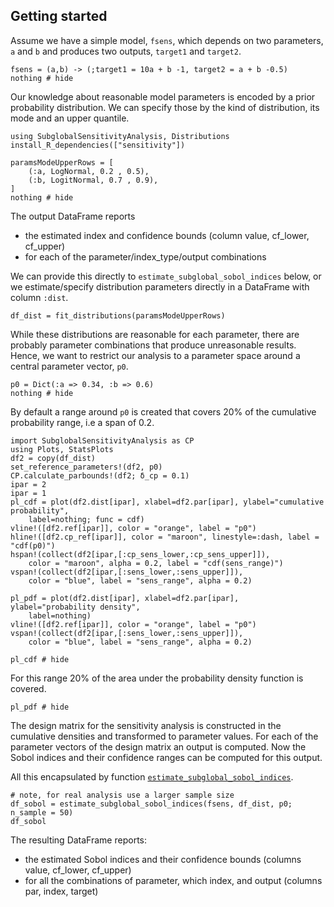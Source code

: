 ## Getting started

Assume we have a simple model, `fsens`, 
which depends on two parameters, `a` and `b`
and produces two outputs, `target1` and `target2`.

```@example gs1
fsens = (a,b) -> (;target1 = 10a + b -1, target2 = a + b -0.5)
nothing # hide
``` 

Our knowledge about reasonable model parameters is encoded by a prior
probability distribution. We can specify those by the kind of distribution,
its mode and an upper quantile. 

```@example gs1
using SubglobalSensitivityAnalysis, Distributions
install_R_dependencies(["sensitivity"])

paramsModeUpperRows = [
    (:a, LogNormal, 0.2 , 0.5),
    (:b, LogitNormal, 0.7 , 0.9),
]
nothing # hide
``` 

The output DataFrame reports 

- the estimated index and confidence bounds (column value, cf_lower, cf_upper)
- for each of the parameter/index_type/output combinations

We can provide this directly to `estimate_subglobal_sobol_indices` below, or we 
estimate/specify distribution parameters directly in a DataFrame with
column `:dist`.

```@example gs1
df_dist = fit_distributions(paramsModeUpperRows)
``` 

While these distributions are reasonable for each parameter, there are 
probably parameter combinations that produce unreasonable results. Hence, we
want to restrict our analysis to a parameter space around a central parameter
vector, `p0`.

```@example gs1
p0 = Dict(:a => 0.34, :b => 0.6)
nothing # hide
``` 

By default a range around `p0` is created that covers 20% of the cumulative
probability range, i.e a span of 0.2.

```@setup gs1
import SubglobalSensitivityAnalysis as CP
using Plots, StatsPlots
df2 = copy(df_dist)
set_reference_parameters!(df2, p0)
CP.calculate_parbounds!(df2; δ_cp = 0.1)
ipar = 2
ipar = 1
pl_cdf = plot(df2.dist[ipar], xlabel=df2.par[ipar], ylabel="cumulative probability", 
    label=nothing; func = cdf)
vline!([df2.ref[ipar]], color = "orange", label = "p0")
hline!([df2.cp_ref[ipar]], color = "maroon", linestyle=:dash, label = "cdf(p0)")
hspan!(collect(df2[ipar,[:cp_sens_lower,:cp_sens_upper]]), 
    color = "maroon", alpha = 0.2, label = "cdf(sens_range)")
vspan!(collect(df2[ipar,[:sens_lower,:sens_upper]]), 
    color = "blue", label = "sens_range", alpha = 0.2)

pl_pdf = plot(df2.dist[ipar], xlabel=df2.par[ipar], ylabel="probability density", 
    label=nothing)
vline!([df2.ref[ipar]], color = "orange", label = "p0")
vspan!(collect(df2[ipar,[:sens_lower,:sens_upper]]), 
    color = "blue", label = "sens_range", alpha = 0.2)
``` 
```@example gs1
pl_cdf # hide
``` 

For this range 20% of the area under the probability density 
function is covered.

```@example gs1
pl_pdf # hide
``` 

The design matrix for the sensitivity analysis is  constructed in the 
cumulative densities and transformed to parameter values.
For each of the parameter vectors of the design matrix an output is
computed. 
Now the Sobol indices and their confidence ranges can be computed for this output.

All this encapsulated by function [`estimate_subglobal_sobol_indices`](@ref).

```@example gs1
# note, for real analysis use a larger sample size
df_sobol = estimate_subglobal_sobol_indices(fsens, df_dist, p0; n_sample = 50)
df_sobol
``` 

The resulting DataFrame reports:
- the estimated Sobol indices and their confidence bounds 
  (columns value, cf_lower, cf_upper)
- for all the combinations of parameter, which index, and output
  (columns par, index, target)   


